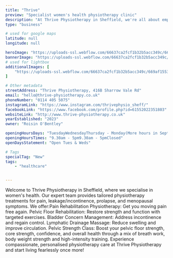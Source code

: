 ```yaml
---
title: "Thrive"
preview: "Specialist women's health physiotherapy clinic"
description: "At Thrive Physiotherapy in Sheffield, we're all about empowering women! We specialise in providing tailored treatment, support and care for common (but NOT normal) female health concerns, in particular pain, incontinence, prolapse, and menopausal symptoms, allowing you to get back to doing what you love, leak and pain free!"
type: "business"

# used for google maps
latitude: null
longitude: null

heroImage: "https://uploads-ssl.webflow.com/66637ca2fcf1b32b5acc349c/669b72d7df3fdd3eba47d23d_roisin_23%20-%20Roisin%20at%20Thrive.jpg"
bannerImage: "https://uploads-ssl.webflow.com/66637ca2fcf1b32b5acc349c/669af4f930fc864516bcb401_fitness-friends-and-senior-women-with-exercise-an-2023-11-27-05-16-17-utc.webp"
# used for lightbox
additionalImages: [
    "https://uploads-ssl.webflow.com/66637ca2fcf1b32b5acc349c/669af1553c537e70d64d7a7a_roisin_9%20-%20Roisin%20at%20Thrive.jpg"
]

# Other metadata
streetAddress: "Thrive Physiotherapy, 416B Sharrow Vale Rd"
email: "hello@thrive-physiotherapy.co.uk"
phoneNumber: "0114 405 5075"
instagramLink: "https://www.instagram.com/thrivephysio_sheff/"
facebookLink: "https://www.facebook.com/profile.php?id=61552022351803"
websiteLink: "http://www.thrive-physiotherapy.co.uk"
yearEstablished: "2023"
owner: "Roisin O'Bentley"

openingHoursDays: "TuesdayWednesdayThursday - Monday(More hours in September)"
openingHoursTimes: "9.30am - 5pm9.30am - 5pmClosed"
openDaysStatement: "Open Tues & Weds"

# Tags
specialTag: "New"
tags:
    - "healthcare"


---
```



Welcome to Thrive Physiotherapy in Sheffield, where we specialise in women's health.
Our expert team provides tailored physiotherapy treatments for pain, leakage/incontinence, prolapse, and menopausal symptoms.
We offer:Pain Rehabilitation Physiotherapy: Get you moving pain free again.
Pelvic Floor Rehabilitation: Restore strength and function with targeted exercises.
Bladder Concern Management: Address incontinence and regain control.
Lymphatic Drainage Massage: Reduce swelling and improve circulation.
Pelvic Strength Class: Boost your pelvic floor strength, core strength, confidence, and overall health through a mix of breath work, body weight strength and high-intensity training.
Experience compassionate, personalised physiotherapy care at Thrive Physiotherapy and start living fearlessly once more!
